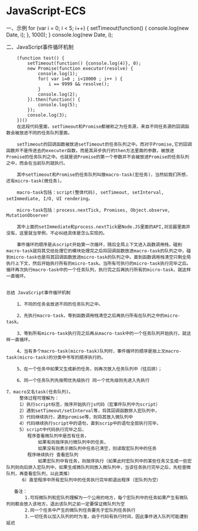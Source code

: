 # JavaScript-ECS

一、示例
		for (var i = 0; i < 5; i++) {
		    setTimeout(function() {
		      console.log(new Date, i);
		    }, 1000);
		}
		console.log(new Date, i);





二、JavaScript事件循环机制

		(function test() {
		    setTimeout(function() {console.log(4)}, 0);
		    new Promise(function executor(resolve) {
		        console.log(1);
		        for( var i=0 ; i<10000 ; i++ ) {
		            i == 9999 && resolve();
		        }
		        console.log(2);
		    }).then(function() {
		        console.log(5);
		    });
		    console.log(3);
		})()
		在这段代码里面，setTimeout和Promise都被称之为任务源，来自不同任务源的回调函数会被放进不同的任务队列里面。

		setTimeout的回调函数被放进setTimeout的任务队列之中。而对于Promise,它的回调函数并不是传进去的executer函数，而是其异步执行的then方法里面的参数，被放进Promise的任务队列之中。也就是说Promise的第一个参数并不会被放进Promise的任务队列之中，而会在当前队列就执行。

		其中setTimeout和Promise的任务队列叫做macro-task(宏任务)，当然如我们所想，还有micro-task(微任务)。

		macro-task包括：script(整体代码), setTimeout, setInterval, setImmediate, I/O, UI rendering。

		micro-task包括：process.nextTick, Promises, Object.observe, MutationObserver

		其中上面的setImmediate和process.nextTick是Node.JS里面的API,浏览器里面并没有，这里就当举例，不必纠结具体是怎么实现的。

		事件循环的顺序是从script开始第一次循环，随后全局上下文进入函数调用栈，碰到macro-task就将其交给处理它的模块处理完之后将回调函数放进macro-task的队列之中，碰到micro-task也是将其回调函数放进micro-task的队列之中。直到函数调用栈清空只剩全局执行上下文，然后开始执行所有的micro-task。当所有可执行的micro-task执行完毕之后。循环再次执行macro-task中的一个任务队列，执行完之后再执行所有的micro-task，就这样一直循环。


	总结 JavaScript事件循环机制

		1、不同的任务会放进不同的任务队列之中。

		2、先执行macro-task，等到函数调用栈清空之后再执行所有在队列之中的micro-task。

		3、等到所有micro-task执行完之后再从macro-task中的一个任务队列开始执行，就这样一直循环。

		4、当有多个macro-task(micro-task)队列时，事件循环的顺序是按上文macro-task(micro-task)的分类中书写的顺序执行的。
 		
 		5、在一个任务中如果又生成新的任务，则再次放入任务队列中（往后排）；

 		6、同一个任务队列先按照优先级执行 同一个优先级则先进入先执行

    7、macro又名task(任务队列)。
         整体过程可理解为：
         1）执行script标签，按序开始执行js代码（宏事件队列中为script）
         2）遇到setTimeout/setInterval等，将其回调函数排入宏队列中，
         3）代码继续执行，遇到promise等，则将其放入微队列中
         4）代码继续执行script中的语句，直到scrip中的语句全部执行完毕，
         5）script中代码执行完毕之后，
            程序查看微队列中是否有任务，
                如果有则按序执行微队列中的任务，
                如果没有则表示微队列中任务已清空，则读取宏队列中的任务
            程序继续执行 查看宏队列
                如果宏队列中有任务，则按序执行（如果此时宏队列中的某些任务又生成一些宏队列则向后排入宏队列中，如果生成微队列则放入微队列中，当该任务执行完毕之后，先检查微队列，再查看宏队列，以此类推）
          6）直至程序中所有宏队列中的任务执行完毕即退出程序（宏队列为空）

       备注：
           1.可将微队列和宏队列理解为一个公用的地方，每个宏队列中的任务如果产生有微队列则都会放入该地方，退出该队列之前一定要保证微队列为空
           2.同一个任务中产生的微队列任务要先于宏队列任务执行
           3.一切任务以加入队列的时为准，由于代码有执行时间，因此事件进入队列可能遭到延迟








